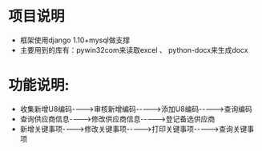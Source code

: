 # 项目说明
* 框架使用django 1.10+mysql做支撑
* 主要用到的库有：pywin32com来读取excel 、 python-docx来生成docx
# 功能说明:
* 收集新增U8编码---->审核新增编码----->添加U8编码----->查询编码
* 查询供应商信息---->修改供应商信息----->登记备选供应商
* 新增关键事项---->修改关键事项----->打印关键事项----->查询关键事项
